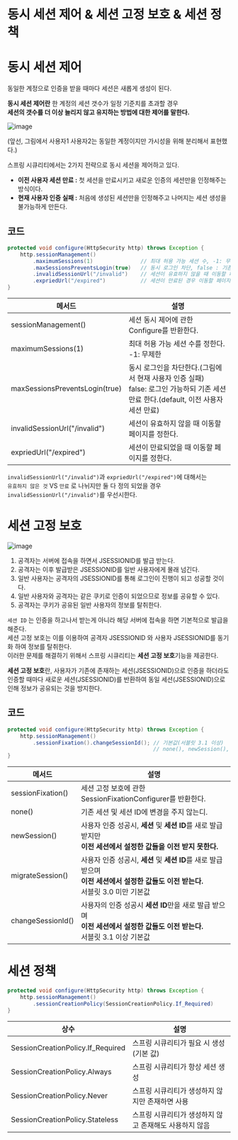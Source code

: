 동시 세션 제어 & 세션 고정 보호 & 세션 정책
============================================  
# 동시 세션 제어    
동일한 계정으로 인증을 받을 때마다 세션은 새롭게 생성이 된다.     
                
**동시 세션 제어란** 한 계정의 세션 갯수가 일정 기준치를 초과할 경우          
**세션의 갯수를 더 이상 늘리지 않고 유지하는 방법에 대한 제어를 말한다.**         

![image](https://user-images.githubusercontent.com/50267433/129349927-8741f285-6905-417d-8787-e6bb1dbc8e89.png)

(앞선, 그림에서 사용자1 사용자2는 동일한 계정이지만 가시성을 위해 분리해서 표현했다.)    
  
스프링 시큐리티에서는 2가지 전략으로 동시 세션을 제어하고 있다.    

* **이전 사용자 세션 만료 :** 첫 세션을 만료시키고 새로운 인증의 세션만을 인정해주는 방식이다.            
* **현재 사용자 인증 실패 :** 처음에 생성된 세션만을 인정해주고 나머지는 세션 생성을 불가능하게 만든다.   

## 코드 
```java
protected void configure(HttpSecurity http) throws Exception {
    http.sessionManagement()
        .maximumSessions(1)               // 최대 허용 가능 세션 수, -1: 무제한 
        .maxSessionsPreventsLogin(true)   // 동시 로그인 차단, false : 기존 세션 만료 
        .invalidSessionUrl("/invalid")    // 세션이 유효하지 않을 때 이동할 페이지 
        .expriedUrl("/expired")           // 세션이 만료된 경우 이동할 페이지
}
``` 
   
|메서드|설명|  
|-----|----|  
|sessionManagement()|세션 동시 제어에 관한 Configure를 반환한다.|     
|maximumSessions(1)|최대 허용 가능 세션 수를 정한다.<br> -1: 무제한 |    
|maxSessionsPreventsLogin(true)|동시 로그인을 차단한다.(그림에서 현재 사용자 인증 실패)<br> false: 로그인 가능하되 기존 세션 만료 한다.(default, 이전 사용자 세션 만료)|     
|invalidSessionUrl("/invalid")|세션이 유효하지 않을 때 이동할 페이지를 정한다.|      
|expriedUrl("/expired")|세션이 만료되었을 때 이동할 페이지를 정한다.|      
  
`invalidSessionUrl("/invalid")`과 `expriedUrl("/expired")`에 대해서는    
`유효하지 않은 것` VS `만료` 로 나뉘지만 둘 다 정의 되었을 경우 `invalidSessionUrl("/invalid")`를 우선시한다.         

# 세션 고정 보호  

![image](https://user-images.githubusercontent.com/50267433/129354692-9c80e425-58f5-4964-bcf3-09ce28d63432.png)

1. 공격자는 서버에 접속을 하면서 JSESSIONID를 발급 받는다.              
2. 공격자는 이후 발급받은 JSESSIONID를 일반 사용자에게 몰래 넘긴다.          
3. 일반 사용자는 공격자의 JSESSIONID를 통해 로그인이 진행이 되고 성공할 것이다.           
4. 일반 사용자와 공격자는 같은 쿠키로 인증이 되었으므로 정보를 공유할 수 있다.         
5. 공격자는 쿠키가 공유된 일반 사용자의 정보를 탈취한다.       

`세션 ID` 는 인증을 하고나서 받는게 아니라 해당 서버에 접속을 하면 기본적으로 발급을 해준다.           
세션 고정 보호는 이를 이용하여 공격자 JSESSIONID 와 사용자 JSESSIONID를 동기화 하여 정보를 탈취한다.          
이러한 문제를 해결하기 위해서 스프링 시큐리티는 **세션 고정 보호**기능을 제공한다.          
  
**세션 고정 보호**란, 사용자가 기존에 존재하는 세션(JSESSIONID)으로 인증을 하더라도         
인증할 때마다 새로운 세션(JSESSIONID)를 반환하여 동일 세션(JSESSIONID)으로 인해 정보가 공유되는 것을 방지한다.       

## 코드  

```java
protected void configure(HttpSecurity http) throws Exception {
    http.sessionManagement()
        .sessionFixation().changeSessionId(); // 기본값(서블릿 3.1 이상)
                                              // none(), newSession(), migrateSession(), changeSessionId()        
}
```

|메서드|설명|
|------|---|
|sessionFixation()|세션 고정 보호에 관한 SessionFixationConfigurer를 반환한다.|    
|none()|기존 세션 및 세션 ID에 변경을 주지 않는디.|     
|newSession()|사용자 인증 성공시, **세션** 및 **세션 ID**를 새로 발급 받지만<br>**이전 세션에서 설정한 값들을 이전 받지 못한다.**|   
|migrateSession()|사용자 인증 성공시, **세션** 및 **세션 ID**를 새로 발급 받으며<br>**이전 세션에서 설정한 값들도 이전 받는다.**<br>서블릿 3.0 미만 기본값|     
|changeSessionId()|사용자의 인증 성공시 **세션 ID**만을 새로 발급 받으며<br>**이전 세션에서 설정한 값들도 이전 받는다.**<br>서블릿 3.1 이상 기본값|  

# 세션 정책 

```java
protected void configure(HttpSecurity http) throws Exception {
    http.sessionManagement()
        .sessionCreationPolicy(SessionCreationPolicy.If_Required)        
}
```
  
|상수|설명|  
|----|---|  
|SessionCreationPolicy.If_Required|스프링 시큐리티가 필요 시 생성(기본 값)|     
|SessionCreationPolicy.Always|스프링 시큐리티가 항상 세션 생성|    
|SessionCreationPolicy.Never|스프링 시큐리티가 생성하지 않지만 존재하면 사용|     
|SessionCreationPolicy.Stateless|스프링 시큐리티가 생성하지 않고 존재해도 사용하지 않음|    



    















































